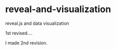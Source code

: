 reveal-and-visualization
========================

reveal.js and data visualization

1st revised....

I made 2nd revision.
